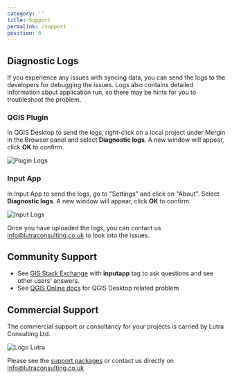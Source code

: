 ```yaml
---
category: ''
title: Support
permalink: /support
position: 6
---
```


## Diagnostic Logs

If you experience any issues with syncing data, you can send the 
logs to the developers for debugging the issues. Logs also contains
detailed information about application run, so there may be hints 
for you to troubleshoot the problem.

### QGIS Plugin 

In QGIS Desktop to send the logs, right-click on a local project under Mergin in the Browser panel and 
select **Diagnostic logs**. A new window will appear, click **OK** to confirm.

![Plugin Logs](images/qgis-plugin/plugin-logs.png)

### Input App

In Input App to send the logs, go to "Settings" and click on "About".
Select **Diagnostic logs**. A new window will appear, click **OK** to confirm.

![Input Logs](images/input-logs.png)

Once you have uploaded the logs, you can contact us [info@lutraconsulting.co.uk](mailto:info@lutraconsulting.co.uk) to look into the issues.

## Community Support

 - See [GIS Stack Exchange](https://gis.stackexchange.com/questions/tagged/inputapp) with **inputapp** tag to ask questions and see other users' answers.
 - See [QGIS Online docs](https://www.qgis.org/en/docs/index.html) for QGIS Desktop related problem
 
## Commercial Support

The commercial support or consultancy for your projects is carried by Lutra Consulting Ltd.

![Logo Lutra](logo_lutra.svg)

Please see the [support packages](https://www.lutraconsulting.co.uk/support/) or contact us
directly on [info@lutraconsulting.co.uk](mailto:info@lutraconsulting.co.uk)

